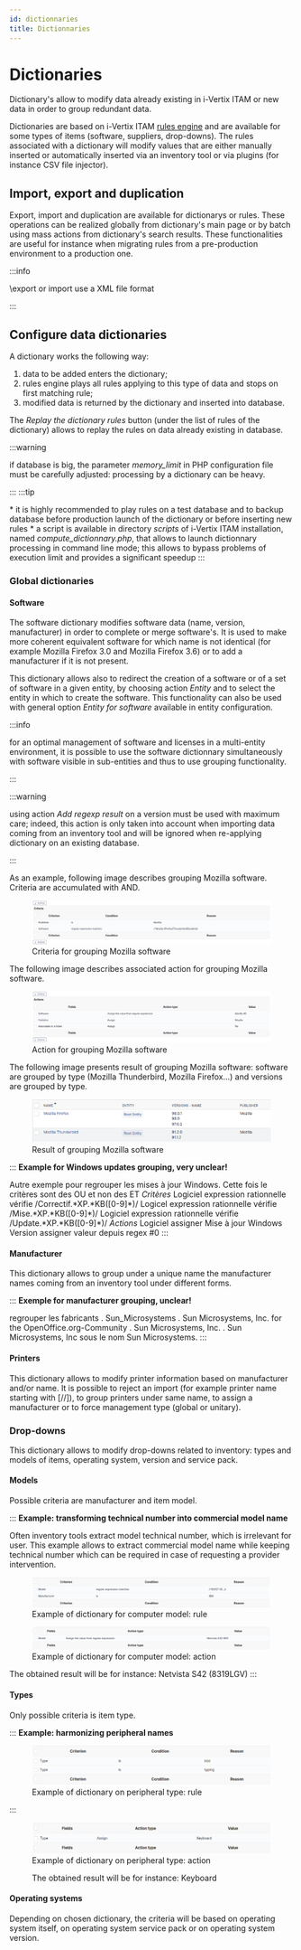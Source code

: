 ```yaml
---
id: dictionnaries
title: Dictionnaries
---
```


# Dictionaries

Dictionary's allow to modify data already existing in i-Vertix ITAM or new data
in order to group redundant data.

Dictionaries are based on i-Vertix ITAM
[rules engine](/asset-management/modules/administration/rules/rulesmanagement) and are available for some types of items (software,
suppliers, drop-downs). The rules associated with a dictionary will
modify values that are either manually inserted or automatically
inserted via an inventory tool or via plugins (for instance CSV file
injector).

## Import, export and duplication

Export, import and duplication are available for dictionarys or rules.
These operations can be realized globally from dictionary's main page
or by batch using mass actions from dictionary's search results. These
functionalities are useful for instance when migrating rules from a
pre-production environment to a production one.

:::info

\export or import use a XML file format

:::

## Configure data dictionaries

A dictionary works the following way:

1.  data to be added enters the dictionary;
2.  rules engine plays all rules applying to this type of data and stops
    on first matching rule;
3.  modified data is returned by the dictionary and inserted into
    database.

The *Replay the dictionary rules* button (under the list of rules of the
dictionary) allows to replay the rules on data already existing in
database.

:::warning

if database is big, the parameter *memory_limit* in PHP configuration
file must be carefully adjusted: processing by a dictionary can be
heavy.

:::
:::tip

\* it is highly recommended to play rules on a test database and to
backup database before production launch of the dictionary or before
inserting new rules \* a script is available in directory *scripts* of
i-Vertix ITAM installation, named *compute_dictionnary.php*, that allows to
launch dictionnary processing in command line mode; this allows to
bypass problems of execution limit and provides a significant speedup
:::

### Global dictionaries

#### Software

The software dictionary modifies software data (name, version,
manufacturer) in order to complete or merge software's. It is used to
make more coherent equivalent software for which name is not identical
(for example Mozilla Firefox 3.0 and Mozilla Firefox 3.6) or to add a
manufacturer if it is not present.

This dictionary allows also to redirect the creation of a software or of
a set of software in a given entity, by choosing action *Entity* and to
select the entity in which to create the software. This functionality
can also be used with general option *Entity for software* available in
entity configuration.

:::info

for an optimal management of software and licenses in a multi-entity
environment, it is possible to use the software dictionnary
simultaneously with software visible in sub-entities and thus to use
grouping functionality.

:::

:::warning

using action *Add regexp result* on a version must be used with
maximum care; indeed, this action is only taken into account when
importing data coming from an inventory tool and will be ignored when
re-applying dictionary on an existing database.

:::

As an example, following image describes grouping Mozilla software.
Criteria are accumulated with AND.

<figure class="align-center">
<img src="images/criteriaMozilla.png"
alt="images/criteriaMozilla.png" />
<figcaption>Criteria for grouping Mozilla software</figcaption>
</figure>

The following image describes associated action for grouping Mozilla
software.

<figure class="align-center">
<img src="images/actionMozilla.png" alt="images/actionMozilla.png" />
<figcaption>Action for grouping Mozilla software</figcaption>
</figure>

The following image presents result of grouping Mozilla software:
software are grouped by type (Mozilla Thunderbird, Mozilla Firefox...)
and versions are grouped by type.

<figure class="align-center">
<img src="images/resultMozilla.png" alt="images/resultMozilla.png" />
<figcaption>Result of grouping Mozilla software</figcaption>
</figure>

::: 
**Example for Windows updates grouping, very unclear!**

Autre exemple pour regrouper les mises à jour Windows. Cette fois le
critères sont des OU et non des ET *Critères* Logiciel expression
rationnelle vérifie /Correctif.\*XP.\*KB(\[0-9\]\*)/ Logicel expression
rationnelle vérifie /Mise.\*XP.\*KB(\[0-9\]\*)/ Logiciel expression
rationnelle vérifie /Update.\*XP.\*KB(\[0-9\]\*)/ *Actions* Logiciel
assigner Mise à jour Windows Version assigner valeur depuis regex \#0
:::

#### Manufacturer

This dictionary allows to group under a unique name the manufacturer
names coming from an inventory tool under different forms.

::: 
**Exemple for manufacturer grouping, unclear!**

regrouper les fabricants . Sun_Microsystems . Sun Microsystems, Inc. for
the OpenOffice.org-Community . Sun Microsystems, Inc. . Sun
Microsystems, Inc sous le nom Sun Microsystems.
:::

#### Printers

This dictionary allows to modify printer information based on
manufacturer and/or name. It is possible to reject an import (for
example printer name starting with [//]), to group printers
under same name, to assign a manufacturer or to force management type
(global or unitary).

### Drop-downs

This dictionary allows to modify drop-downs related to inventory: types
and models of items, operating system, version and service pack.

#### Models

Possible criteria are manufacturer and item model.

::: 
**Example: transforming technical number into commercial model name**

Often inventory tools extract model technical number, which is
irrelevant for user. This example allows to extract commercial model
name while keeping technical number which can be required in case of
requesting a provider intervention.

<figure class="align-center">
<img src="images/criteriaS42.png" alt="images/criteriaS42.png" />
<figcaption>Example of dictionary for computer model: rule</figcaption>
</figure>

<figure class="align-center">
<img src="images/actionS42.png" alt="images/actionS42.png" />
<figcaption>Example of dictionary for computer model:
action</figcaption>
</figure>

The obtained result will be for instance: Netvista S42 (8319LGV)
:::

#### Types

Only possible criteria is item type.

::: 
**Example: harmonizing peripheral names**

<figure class="align-center">
<img src="images/criteriaKbd.png" alt="images/criteriaKbd.png" />
<figcaption>Example of dictionary on peripheral type: rule</figcaption>
</figure>
:::

<figure class="align-center">
<img src="images/actionKbd.png" alt="images/actionKbd.png" />
<figcaption>Example of dictionary on peripheral type: action
<p>The obtained result will be for instance: Keyboard</p></figcaption>
</figure>

#### Operating systems

Depending on chosen dictionary, the criteria will be based on operating
system itself, on operating system service pack or on operating system
version.
